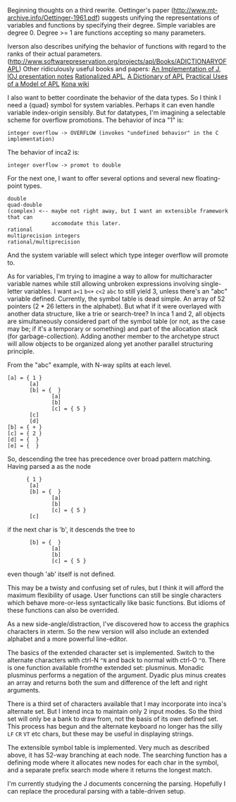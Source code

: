 Beginning thoughts on a third rewrite.
Oettinger's paper (http://www.mt-archive.info/Oettinger-1961.pdf)
suggests unifying the representations of variables and
functions by specifying their degree. Simple variables are degree 0.
Degree >= 1 are functions accepting so many parameters.

Iverson also describes unifying the behavior of functions with
regard to the ranks of their actual parameters.
(http://www.softwarepreservation.org/projects/apl/Books/ADICTIONARYOFAPL)
Other ridiculously useful books and papers: 
[An Implementation of J](http://sblom.github.io/openj-core/ioj.htm), 
[IOJ presentation notes](http://archive.vector.org.uk/trad/v094/hui094_85.pdf)
[Rationalized APL](http://www.jsoftware.com/papers/RationalizedAPL.htm), 
[A Dictionary of APL](http://www.softwarepreservation.org/projects/apl/Books/ADICTIONARYOFAPL) 
[Practical Uses of a Model of APL](http://www.jsoftware.com/papers/APLModel.htm) 
[Kona wiki](https://github.com/kevinlawler/kona/wiki)

I also want to better coordinate the behavior of the data types.
So I think I need a {quad} symbol for system variables. 
Perhaps it can even handle variable index-origin sensibly.
But for datatypes, I'm imagining a selectable scheme for overflow promotions.
The behavior of inca "1" is:

    integer overflow -> OVERFLOW (invokes "undefined behavior" in the C implementation)

The behavior of inca2 is:

    integer overflow -> promot to double

For the next one, I want to offer several options and several new floating-point types.

    double
    quad-double
    (complex) <-- maybe not right away, but I want an extensible framework that can
                  accomodate this later.
    rational 
    multiprecision integers
    rational/multiprecision

And the system variable will select which type integer overflow will promote to.

As for variables, I'm trying to imagine a way to allow for multicharacter variable
names while still allowing unbroken expressions involving single-letter variables.
I want `a<1` `b<+` `c<2` `abc` to still yield 3, unless there's an "abc" variable defined.
Currently, the symbol table is dead simple. An array of 52 pointers (2 * 26 letters
in the alphabet). But what if it were overlayed with another data structure, like
a trie or search-tree? In inca 1 and 2, all objects are simultaneously considered part
of the symbol table (or not, as the case may be; if it's a temporary or something)
and part of the allocation stack (for garbage-collection). Adding another member to
the archetype struct will allow objects to be organized along yet another parallel
structuring principle.

From the "abc" example, with N-way splits at each level.

    [a] = { 1 }
           [a]
           [b] = {  }
                  [a]
                  [b]
                  [c] = { 5 }
           [c]
           [d]
    [b] = { + }
    [c] = { 2 }
    [d] = {  }
    [e] = {  }

So, descending the tree has precedence over broad pattern matching. Having parsed
a as the node

          { 1 }
           [a]
           [b] = {  }
                  [a]
                  [b]
                  [c] = { 5 }
           [c]
         
if the next char is 'b', it descends the tree to

           [b] = {  }
                  [a]
                  [b]
                  [c] = { 5 }

even though 'ab' itself is not defined.

This may be a twisty and confusing set of rules, but I think it will afford the
maximum flexibility of usage. User functions can still be single characters which
behave more-or-less syntactically like basic functions. But idioms of these functions
can also be overrided.



As a new side-angle/distraction, I've discovered how to access the graphics characters in xterm.
So the new version will also include an extended alphabet and a more powerful line-editor.

The basics of the extended character set is implemented. Switch to the alternate characters with ctrl-N `^N` and back to normal with ctrl-O `^O`. There is one function available fromthe extended set: plusminus. Monadic plusminus performs a negation of the argument. Dyadic plus minus creates an array and returns both the sum and difference of the left and right arguments.

There is a third set of characters available that I may incorporate into inca's alternate set. But I intend inca to maintain only 2 input modes. So the third set will only be a bank to draw from, not the basis of its own defined set. This process has begun and the alternate keyboard no longer has the silly `LF` `CR` `VT` etc chars, but these may be useful in displaying strings.

The extensible symbol table is implemented. Very much as described above, it has 52-way branching at each node. The searching function has a defining mode where it allocates new nodes for each char in the symbol, and a separate prefix search mode where it returns the longest match.

I'm currently studying the J documents concerning the parsing. Hopefully I can replace the procedural parsing with a table-driven setup.

